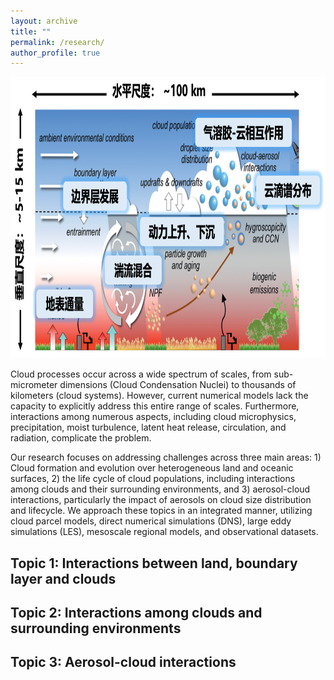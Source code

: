 ```yaml
---
layout: archive
title: ""
permalink: /research/
author_profile: true
---
```


<p align="center">
  <img src="/files/sub_grid_scale.png" width="600" height="450">
</p>

Cloud processes occur across a wide spectrum of scales, from sub-micrometer dimensions (Cloud Condensation Nuclei) to thousands of kilometers (cloud systems). However, current numerical models lack the capacity to explicitly address this entire range of scales. Furthermore, interactions among numerous aspects, including cloud microphysics, precipitation, moist turbulence, latent heat release, circulation, and radiation, complicate the problem. 

Our research focuses on addressing challenges across three main areas: 1) Cloud formation and evolution over heterogeneous land and oceanic surfaces, 2) the life cycle of cloud populations, including interactions among clouds and their surrounding environments, and 3) aerosol-cloud interactions, particularly the impact of aerosols on cloud size distribution and lifecycle. We approach these topics in an integrated manner, utilizing cloud parcel models, direct numerical simulations (DNS), large eddy simulations (LES), mesoscale regional models, and observational datasets.

Topic 1: Interactions between land, boundary layer and clouds
-


Topic 2: Interactions among clouds and surrounding environments
- 


Topic 3: Aerosol-cloud interactions 
- 

